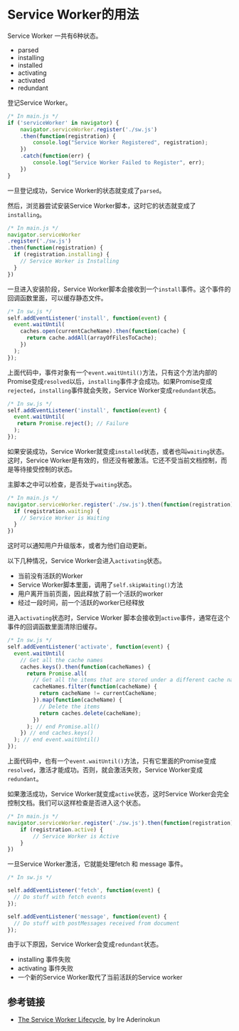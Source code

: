 # Service Worker的用法

Service Worker 一共有6种状态。

- parsed
- installing
- installed
- activating
- activated
- redundant

登记Service Worker。

```javascript
/* In main.js */
if ('serviceWorker' in navigator) {  
    navigator.serviceWorker.register('./sw.js')
    .then(function(registration) {
        console.log("Service Worker Registered", registration);
    })
    .catch(function(err) {
        console.log("Service Worker Failed to Register", err);
    })
}
```

一旦登记成功，Service Worker的状态就变成了`parsed`。

然后，浏览器尝试安装Service Worker脚本，这时它的状态就变成了`installing`。

```javascript
/* In main.js */
navigator.serviceWorker
.register('./sw.js')
.then(function(registration) {
  if (registration.installing) {
    // Service Worker is Installing
  }
})
```

一旦进入安装阶段，Service Worker脚本会接收到一个`install`事件。这个事件的回调函数里面，可以缓存静态文件。

```javascript
/* In sw.js */
self.addEventListener('install', function(event) {
  event.waitUntil(
    caches.open(currentCacheName).then(function(cache) {
      return cache.addAll(arrayOfFilesToCache);
    })
  );
});
```

上面代码中，事件对象有一个`event.waitUntil()`方法，只有这个方法内部的Promise变成`resolved`以后，`installing`事件才会成功。如果Promise变成`rejected`，`installing`事件就会失败，Service Worker变成`redundant`状态。

```javascript
/* In sw.js */
self.addEventListener('install', function(event) {  
  event.waitUntil(
   return Promise.reject(); // Failure
  );
});
```

如果安装成功，Service Worker就变成`installed`状态，或者也叫`waiting`状态。这时，Service Worker是有效的，但还没有被激活。它还不受当前文档控制，而是等待接受控制的状态。

主脚本之中可以检查，是否处于`waiting`状态。

```javascript
/* In main.js */
navigator.serviceWorker.register('./sw.js').then(function(registration) {  
  if (registration.waiting) {
    // Service Worker is Waiting
  }
})
```

这时可以通知用户升级版本，或者为他们自动更新。

以下几种情况，Service Worker会进入`activating`状态。

- 当前没有活跃的Worker
- Service Worker脚本里面，调用了`self.skipWaiting()`方法
- 用户离开当前页面，因此释放了前一个活跃的worker
- 经过一段时间，前一个活跃的worker已经释放

进入`activating`状态时，Service Worker 脚本会接收到`active`事件，通常在这个事件的回调函数里面清除旧缓存。

```javascript
/* In sw.js */
self.addEventListener('activate', function(event) {  
  event.waitUntil(
    // Get all the cache names
    caches.keys().then(function(cacheNames) {
      return Promise.all(
        // Get all the items that are stored under a different cache name than the current one
        cacheNames.filter(function(cacheName) {
          return cacheName != currentCacheName;
        }).map(function(cacheName) {
          // Delete the items
          return caches.delete(cacheName);
        })
      ); // end Promise.all()
    }) // end caches.keys()
  ); // end event.waitUntil()
});
```

上面代码中，也有一个`event.waitUntil()`方法，只有它里面的Promise变成`resolved`，激活才能成功。否则，就会激活失败，Service Worker变成`redundant`。

如果激活成功，Service Worker就变成`active`状态，这时Service Worker会完全控制文档。我们可以这样检查是否进入这个状态。

```javascript
/* In main.js */
navigator.serviceWorker.register('./sw.js').then(function(registration) {  
    if (registration.active) {
        // Service Worker is Active
    }
})
```

一旦Service Worker激活，它就能处理fetch 和 message 事件。

```javascript
/* In sw.js */

self.addEventListener('fetch', function(event) {  
  // Do stuff with fetch events
});

self.addEventListener('message', function(event) {  
  // Do stuff with postMessages received from document
});
```

由于以下原因，Service Worker会变成`redundant`状态。

- installing 事件失败
- activating 事件失败
- 一个新的Service Worker取代了当前活跃的Service worker

## 参考链接

- [The Service Worker Lifecycle](https://bitsofco.de/the-service-worker-lifecycle/), by Ire Aderinokun
